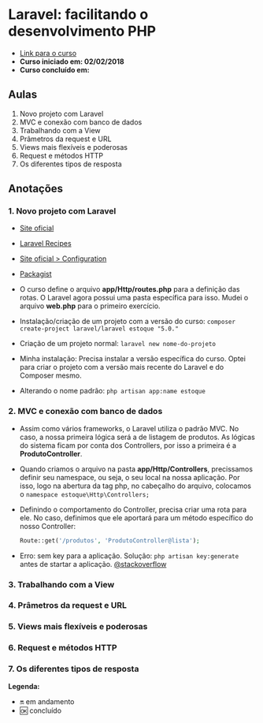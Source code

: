 # Laravel: facilitando o desenvolvimento PHP

- [Link para o curso](https://cursos.alura.com.br/course/laravel)
- **Curso iniciado em: 02/02/2018**
- **Curso concluído em:**

## Aulas

1. Novo projeto com Laravel
2. MVC e conexão com banco de dados
3. Trabalhando com a View
4. Prâmetros da request e URL
5. Views mais flexíveis e poderosas
6. Request e métodos HTTP
7. Os diferentes tipos de resposta

## Anotações

### 1. Novo projeto com Laravel

- [Site oficial](https://laravel.com/)

- [Laravel Recipes](http://laravel-recipes.com/)

- [Site oficial > Configuration](https://laravel.com/docs/5.0/configuration)

- [Packagist](https://packagist.org/)

- O curso define o arquivo **app/Http/routes.php** para a definição das rotas. O Laravel agora possui uma pasta específica para isso. Mudei o arquivo **web.php** para o primeiro exercício.

- Instalação/criação de um projeto com a versão do curso: ``composer create-project laravel/laravel estoque "5.0."``

- Criação de um projeto normal: ``laravel new nome-do-projeto``

- Minha instalação: Precisa instalar a versão específica do curso. Optei para criar o projeto com a versão mais recente do Laravel e do Composer mesmo.

- Alterando o nome padrão: ``php artisan app:name estoque``

### 2. MVC e conexão com banco de dados

- Assim como vários frameworks, o Laravel utiliza o padrão MVC. No caso, a nossa primeira lógica será a de listagem de produtos. As lógicas do sistema ficam por conta dos Controllers, por isso a primeira é a **ProdutoController**.

- Quando criamos o arquivo na pasta **app/Http/Controllers**, precissamos definir seu namespace, ou seja, o seu local na nossa aplicação. Por isso, logo na abertura da tag php, no cabeçalho do arquivo, colocamos o ``namespace estoque\Http\Controllers;``

- Definindo o comportamento do Controller, precisa criar uma rota para ele. No caso, definimos que ele aportará para um método específico do nosso Controller:

    ```php
    Route::get('/produtos', 'ProdutoController@lista');
    ```

- Erro: sem key para a aplicação. Solução: ``php artisan key:generate`` antes de startar a aplicação. [@stackoverflow](https://stackoverflow.com/questions/44839648/no-application-encryption-key-has-been-specified-new-laravel-app)

### 3. Trabalhando com a View

### 4. Prâmetros da request e URL

### 5. Views mais flexíveis e poderosas

### 6. Request e métodos HTTP

### 7. Os diferentes tipos de resposta

**Legenda:**

- :on: em andamento
- :ok: concluído
